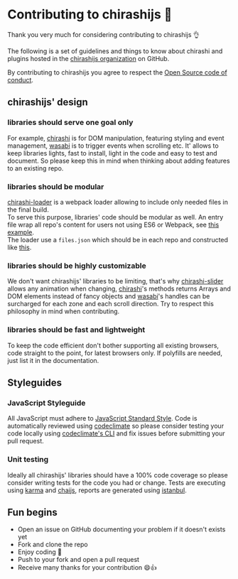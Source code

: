 # Contributing to chirashijs :sushi:

Thank you very much for considering contributing to chirashijs 👌

The following is a set of guidelines and things to know about chirashi and plugins hosted in the [chirashijs organization](https://github.com/chirashijs) on GitHub.

By contributing to chirashijs you agree to respect the [Open Source code of conduct](https://opensource.org/codeofconduct).

## chirashijs' design

### libraries should serve one goal only
For example, [chirashi](https://github.com/chirashijs/chirashi) is for DOM manipulation, featuring styling and event management, [wasabi](https://github.com/chirashijs/chirashi-wasabi) is to trigger events when scrolling etc.
It' allows to keep libraries lights, fast to install, light in the code and easy to test and document. So please keep this in mind when thinking about adding features to an existing repo.

### libraries should be modular
[chirashi-loader](https://github.com/chirashijs/chirashi-loader) is a webpack loader allowing to include only needed files in the final build.<br/>
To serve this purpose, libraries' code should be modular as well. An entry file wrap all repo's content for users not using ES6 or Webpack, see [this example](https://github.com/chirashijs/chirashi-utils/blob/master/src/index.js).<br/>
The loader use a `files.json` which should be in each repo and constructed like [this](https://github.com/chirashijs/chirashi-utils/blob/master/files.json).

### libraries should be highly customizable
We don't want chirashijs' libraries to be limiting, that's why [chirashi-slider](https://github.com/chirashijs/chirashi-slider) allows any animation when changing, [chirashi](https://github.com/chirashijs/chirashi)'s methods returns Arrays and DOM elements instead of fancy objects and [wasabi](https://github.com/chirashijs/chirashi-wasabi)'s handles can be surcharged for each zone and each scroll direction. Try to respect this philosophy in mind when contributing.

### libraries should be fast and lightweight
To keep the code efficient don't bother supporting all existing browsers, code straight to the point, for latest browsers only. If polyfills are needed, just list it in the documentation.

## Styleguides

### JavaScript Styleguide
All JavaScript must adhere to [JavaScript Standard Style](http://standardjs.com/). Code is automatically reviewed using [codeclimate](https://codeclimate.com/) so please consider testing your code locally using [codeclimate's CLI](https://github.com/codeclimate/codeclimate) and fix issues before submitting your pull request.

### Unit testing
Ideally all chirashijs' libraries should have a 100% code coverage so please consider writing tests for the code you had or change. Tests are executing using [karma](https://github.com/karma-runner/karma) and [chaijs](http://chaijs.com/), reports are generated using [istanbul](https://github.com/gotwarlost/istanbul).

## Fun begins
* Open an issue on GitHub documenting your problem if it doesn't exists yet
* Fork and clone the repo
* Enjoy coding :tada:
* Push to your fork and open a pull request
* Receive many thanks for your contribution :smile::+1:
